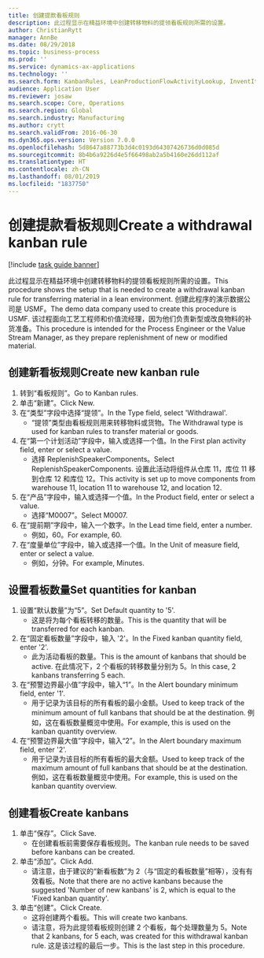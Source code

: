 ```yaml
---
title: 创建提款看板规则
description: 此过程显示在精益环境中创建转移物料的提领看板规则所需的设置。
author: ChristianRytt
manager: AnnBe
ms.date: 08/29/2018
ms.topic: business-process
ms.prod: ''
ms.service: dynamics-ax-applications
ms.technology: ''
ms.search.form: KanbanRules, LeanProductionFlowActivityLookup, InventItemIdLookupSimple, UnitOfMeasureLookup, KanbanCreate
audience: Application User
ms.reviewer: josaw
ms.search.scope: Core, Operations
ms.search.region: Global
ms.search.industry: Manufacturing
ms.author: crytt
ms.search.validFrom: 2016-06-30
ms.dyn365.ops.version: Version 7.0.0
ms.openlocfilehash: 5d8647a88773b3d4c0193d64307426736d0d085d
ms.sourcegitcommit: 8b4b6a9226d4e5f66498ab2a5b4160e26dd112af
ms.translationtype: HT
ms.contentlocale: zh-CN
ms.lasthandoff: 08/01/2019
ms.locfileid: "1837750"
---
```

# <a name="create-a-withdrawal-kanban-rule"></a><span data-ttu-id="924c3-103">创建提款看板规则</span><span class="sxs-lookup"><span data-stu-id="924c3-103">Create a withdrawal kanban rule</span></span>

[!include [task guide banner](../../includes/task-guide-banner.md)]

<span data-ttu-id="924c3-104">此过程显示在精益环境中创建转移物料的提领看板规则所需的设置。</span><span class="sxs-lookup"><span data-stu-id="924c3-104">This procedure shows the setup that is needed to create a withdrawal kanban rule for transferring material in a lean environment.</span></span> <span data-ttu-id="924c3-105">创建此程序的演示数据公司是 USMF。</span><span class="sxs-lookup"><span data-stu-id="924c3-105">The demo data company used to create this procedure is USMF.</span></span> <span data-ttu-id="924c3-106">该过程面向工艺工程师和价值流经理，因为他们负责新型或改良物料的补货准备。</span><span class="sxs-lookup"><span data-stu-id="924c3-106">This procedure is intended for the Process Engineer or the Value Stream Manager, as they prepare replenishment of new or modified material.</span></span>


## <a name="create-new-kanban-rule"></a><span data-ttu-id="924c3-107">创建新看板规则</span><span class="sxs-lookup"><span data-stu-id="924c3-107">Create new kanban rule</span></span>
1. <span data-ttu-id="924c3-108">转到“看板规则”。</span><span class="sxs-lookup"><span data-stu-id="924c3-108">Go to Kanban rules.</span></span>
2. <span data-ttu-id="924c3-109">单击“新建”。</span><span class="sxs-lookup"><span data-stu-id="924c3-109">Click New.</span></span>
3. <span data-ttu-id="924c3-110">在“类型”字段中选择“提领”。</span><span class="sxs-lookup"><span data-stu-id="924c3-110">In the Type field, select 'Withdrawal'.</span></span>
    * <span data-ttu-id="924c3-111">“提领”类型由看板规则用来转移物料或货物。</span><span class="sxs-lookup"><span data-stu-id="924c3-111">The Withdrawal type is used for kanban rules to transfer material or goods.</span></span>  
4. <span data-ttu-id="924c3-112">在“第一个计划活动”字段中，输入或选择一个值。</span><span class="sxs-lookup"><span data-stu-id="924c3-112">In the First plan activity field, enter or select a value.</span></span>
    * <span data-ttu-id="924c3-113">选择 ReplenishSpeakerComponents。</span><span class="sxs-lookup"><span data-stu-id="924c3-113">Select ReplenishSpeakerComponents.</span></span>   <span data-ttu-id="924c3-114">设置此活动将组件从仓库 11，库位 11 移到仓库 12 和库位 12。</span><span class="sxs-lookup"><span data-stu-id="924c3-114">This activity is set up to move components from warehouse 11, location 11 to warehouse 12, and location 12.</span></span>  
5. <span data-ttu-id="924c3-115">在“产品”字段中，输入或选择一个值。</span><span class="sxs-lookup"><span data-stu-id="924c3-115">In the Product field, enter or select a value.</span></span>
    * <span data-ttu-id="924c3-116">选择“M0007”。</span><span class="sxs-lookup"><span data-stu-id="924c3-116">Select M0007.</span></span>  
6. <span data-ttu-id="924c3-117">在“提前期”字段中，输入一个数字。</span><span class="sxs-lookup"><span data-stu-id="924c3-117">In the Lead time field, enter a number.</span></span>
    * <span data-ttu-id="924c3-118">例如，60。</span><span class="sxs-lookup"><span data-stu-id="924c3-118">For example, 60.</span></span>  
7. <span data-ttu-id="924c3-119">在“度量单位”字段中，输入或选择一个值。</span><span class="sxs-lookup"><span data-stu-id="924c3-119">In the Unit of measure field, enter or select a value.</span></span>
    * <span data-ttu-id="924c3-120">例如，分钟。</span><span class="sxs-lookup"><span data-stu-id="924c3-120">For example, Minutes.</span></span>  

## <a name="set-quantities-for-kanban"></a><span data-ttu-id="924c3-121">设置看板数量</span><span class="sxs-lookup"><span data-stu-id="924c3-121">Set quantities for kanban</span></span>
1. <span data-ttu-id="924c3-122">设置“默认数量”为“5”。</span><span class="sxs-lookup"><span data-stu-id="924c3-122">Set Default quantity to '5'.</span></span>
    * <span data-ttu-id="924c3-123">这是将为每个看板转移的数量。</span><span class="sxs-lookup"><span data-stu-id="924c3-123">This is the quantity that will be transferred for each kanban.</span></span>  
2. <span data-ttu-id="924c3-124">在“固定看板数量”字段中，输入 '2'。</span><span class="sxs-lookup"><span data-stu-id="924c3-124">In the Fixed kanban quantity field, enter '2'.</span></span>
    * <span data-ttu-id="924c3-125">此为活动看板的数量。</span><span class="sxs-lookup"><span data-stu-id="924c3-125">This is the amount of kanbans that should be active.</span></span> <span data-ttu-id="924c3-126">在此情况下，2 个看板的转移数量分别为 5。</span><span class="sxs-lookup"><span data-stu-id="924c3-126">In this case, 2 kanbans transferring 5 each.</span></span>  
3. <span data-ttu-id="924c3-127">在“预警边界最小值”字段中，输入“1”。</span><span class="sxs-lookup"><span data-stu-id="924c3-127">In the Alert boundary minimum field, enter '1'.</span></span>
    * <span data-ttu-id="924c3-128">用于记录为该目标的所有看板的最小金额。</span><span class="sxs-lookup"><span data-stu-id="924c3-128">Used to keep track of the minimum amount of full kanbans that should be at the destination.</span></span> <span data-ttu-id="924c3-129">例如，这在看板数量概览中使用。</span><span class="sxs-lookup"><span data-stu-id="924c3-129">For example, this is used on the kanban quantity overview.</span></span>  
4. <span data-ttu-id="924c3-130">在“预警边界最大值”字段中，输入“2”。</span><span class="sxs-lookup"><span data-stu-id="924c3-130">In the Alert boundary maximum field, enter '2'.</span></span>
    * <span data-ttu-id="924c3-131">用于记录为该目标的所有看板的最大金额。</span><span class="sxs-lookup"><span data-stu-id="924c3-131">Used to keep track of the maximum amount of full kanbans that should be at the destination.</span></span> <span data-ttu-id="924c3-132">例如，这在看板数量概览中使用。</span><span class="sxs-lookup"><span data-stu-id="924c3-132">For example, this is used on the kanban quantity overview.</span></span>  

## <a name="create-kanbans"></a><span data-ttu-id="924c3-133">创建看板</span><span class="sxs-lookup"><span data-stu-id="924c3-133">Create kanbans</span></span>
1. <span data-ttu-id="924c3-134">单击“保存”。</span><span class="sxs-lookup"><span data-stu-id="924c3-134">Click Save.</span></span>
    * <span data-ttu-id="924c3-135">在创建看板前需要保存看板规则。</span><span class="sxs-lookup"><span data-stu-id="924c3-135">The kanban rule needs to be saved before kanbans can be created.</span></span>  
2. <span data-ttu-id="924c3-136">单击“添加”。</span><span class="sxs-lookup"><span data-stu-id="924c3-136">Click Add.</span></span>
    * <span data-ttu-id="924c3-137">请注意，由于建议的“新看板数”为 2（与“固定的看板数量”相等），没有有效看板。</span><span class="sxs-lookup"><span data-stu-id="924c3-137">Note that there are no active kanbans because the suggested 'Number of new kanbans' is 2, which is equal to the 'Fixed kanban quantity'.</span></span>  
3. <span data-ttu-id="924c3-138">单击“创建”。</span><span class="sxs-lookup"><span data-stu-id="924c3-138">Click Create.</span></span>
    * <span data-ttu-id="924c3-139">这将创建两个看板。</span><span class="sxs-lookup"><span data-stu-id="924c3-139">This will create two kanbans.</span></span>  
    * <span data-ttu-id="924c3-140">请注意，将为此提领看板规则创建 2 个看板，每个处理数量为 5。</span><span class="sxs-lookup"><span data-stu-id="924c3-140">Note that 2 kanbans, for 5 each, was created for this withdrawal kanban rule.</span></span>  <span data-ttu-id="924c3-141">这是该过程的最后一步。</span><span class="sxs-lookup"><span data-stu-id="924c3-141">This is the last step in this procedure.</span></span>  

